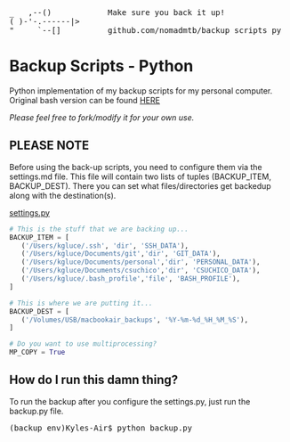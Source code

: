<pre>
_   ,--()            Make sure you back it up!
( )-'-.------|>
"     `--[]          github.com/nomadmtb/backup_scripts_py
</pre>


# Backup Scripts - Python
Python implementation of my backup scripts for my personal computer.
Original bash version can be found [HERE](https://github.com/nomadmtb/backup_scripts)

*Please feel free to fork/modify it for your own use.*

## PLEASE NOTE
Before using the back-up scripts, you need to configure them via the settings.md file. This file will contain two lists of tuples (BACKUP_ITEM, BACKUP_DEST). There you can set what files/directories get backedup along with the destination(s).

[settings.py](https://github.com/nomadmtb/backup_scripts_py/blob/master/settings.py)
```python
# This is the stuff that we are backing up...
BACKUP_ITEM = [
   ('/Users/kgluce/.ssh', 'dir', 'SSH_DATA'),
   ('/Users/kgluce/Documents/git','dir', 'GIT_DATA'),
   ('/Users/kgluce/Documents/personal','dir', 'PERSONAL_DATA'),
   ('/Users/kgluce/Documents/csuchico','dir', 'CSUCHICO_DATA'),
   ('/Users/kgluce/.bash_profile','file', 'BASH_PROFILE'),
]

# This is where we are putting it...
BACKUP_DEST = [
   ('/Volumes/USB/macbookair_backups', '%Y-%m-%d_%H_%M_%S'),
]

# Do you want to use multiprocessing?
MP_COPY = True
```

## How do I run this damn thing?
To run the backup after you configure the settings.py, just run the backup.py file.
<pre>
(backup_env)Kyles-Air$ python backup.py
</pre>
